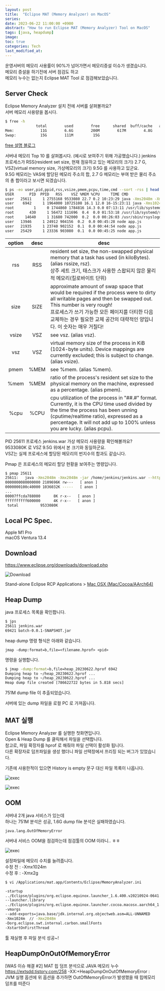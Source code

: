 ```yaml
---
layout: post
title:  "Eclipse MAT (Memory Analyzer) on MacOS"
series: 
date: 2023-06-22 11:00:00 +0900
abstract: "How to run Eclipse MAT (Memory Analyzer) Tool on MacOS"
tags: [java, heapdump]
image:
toc: true
categories: Tech
last_modified_at: 
---
```


운영서버의 메모리 사용률이 90%가 넘어가면서 메모리증설 이슈가 생겼습니다.   
메모리 증설을 하기전에 서버 점검도 하고  
메모리 누수는 없는지 Eclipse MAT Tool 로 점검해보았습니다.  

## Server Check  

Eclipse Memory Analyzer 설치 전에 서버를 살펴볼까요?  
서버 메모리 사용량을 봅시다. 

```bash
$ free -h
              total        used        free      shared  buff/cache   available
Mem:            11G        6.6G        200M        617M        4.8G        4.0G
Swap:           15G        111M         15G
```
[free 설명 블로그](https://brunch.co.kr/@dreaminz/2)  



서버내 메모리 Top 10 를 살펴봅시다.  (예시로 보여주기 위해 가공했습니다.)
jenkins 프로세스가 RSS(resident set size, 현재 점유하고 있는 메모리의 크기) 2.7 G, VSZ(virtual memory size, 가상메모리의 크기) 9.5G 를 사용하고 있군요.  
9.5G 메모리는 VAS에 할당된 메모리 주소의 합, 2.7 G 메모리는 부여 받은 물리 주소의 총 합이라고 보시면 되겠습니다.   

```bash
$ ps -eo user,pid,ppid,rss,vsize,pmem,pcpu,time,cmd --sort -rss | head -n 10
USER       PID  PPID   RSS    VSZ %MEM %CPU     TIME CMD
user   25611     1 2755168 9533080 22.7 0.2 10:23:29 java -Xms2048m -Xmx2048m -jar /home/jenkins/jenkins.war --httpPort=190 
user    6942     1 1964000 10725108 16.1 12.0 16-15:23:11 java -Xms1024m -Xmx2048m -jar /home/batch-0.0.1-SNAPSHOT.jar --server.port=110=
root         1     0 1744860 1784816 14.3 0.0 07:13:11 /usr/lib/systemd/systemd --switched-root --system --deserialize 21
root       430     1 56472 111696  0.4  0.0 01:53:18 /usr/lib/systemd/systemd-journald
root     14640     1 31680 742000  0.2  0.0 00:26:03 /usr/sbin/rsyslogd -n
user   13946     1 24912 904156  0.2  0.0 00:45:28 node app.js
user   21935     1 23740 902152  0.1  0.0 00:44:54 node app.js
user   25429     1 23336 903080  0.1  0.0 00:45:25 node app.js
```

| option | desc | desc | 
|:---:|:---:|---|
| rss | RSS | resident set size, the non-swapped physical memory that a task has used (in kiloBytes).  (alias rssize, rsz). <br>상주 세트 크기, 태스크가 사용한 스왑되지 않은 물리적 메모리(킬로바이트 단위) |
| size| SIZE| approximate amount of swap space that would be required if the process were to dirty all writable pages and then be swapped out. This number is very rough! <br>프로세스가 쓰기 가능한 모든 페이지를 더티한 다음 교체하는 경우 필요한 교체 공간의 대략적인 양입니다. 이 숫자는 매우 거칠다! |
| vsize| VSZ | see vsz.  (alias vsz). |
|vsz | VSZ | virtual memory size of the process in KiB (1024-byte units).  Device mappings are currently excluded; this is subject to change.  (alias vsize). |
| pmem | %MEM | see %mem.  (alias %mem). |
| %mem  | %MEM | ratio of the process's resident set size  to the physical memory on the machine, expressed as a percentage.  (alias pmem). |
| %cpu | %CPU  | cpu utilization of the process in "##.#" format.  Currently, it is the CPU time used divided by the time the process has been unning (cputime/realtime ratio), expressed as a percentage.  It will not add up to 100% unless you are lucky.  (alias pcpu). |


PID 25611 프로세스 jenkins.war 가상 메모리 사용량을 확인해볼까요?  
9533080K 로 VSZ 9.5G 위에서 본 크기와 동일하군요.  
VSZ는 실제 프로세스에 할당된 메모리의 번지수의 합과도 같습니다. 

Pmap 은 프로세스의 메모리 할당 현황을 보여주는 명령입니다. 
```bash
$ pmap 25611
25611:   java -Xms2048m -Xmx2048m -jar /home/jenkins/jenkins.war --httpPort=190 
0000000080000000 2109696K rw---   [ anon ]
0000000100c40000 1036032K -----   [ anon ]
...
00007ffcda788000      8K r-x--   [ anon ]
ffffffffff600000      4K r-x--   [ anon ]
 total          9533080K

```




## Local PC Spec.

Apple M1 Pro  
macOS Ventura 13.4   

## Download  
https://www.eclipse.org/downloads/download.php

![Download](/assets/article_images/2023-06-22-Eclipse-MAT/Eclipse-MAT-001.png)

Stand-alone Eclipse RCP Applications >  [Mac OSX (Mac/Cocoa/AArch64)](https://www.eclipse.org/downloads/download.php?file=/mat/1.14.0/rcp/MemoryAnalyzer-1.14.0.20230315-macosx.cocoa.aarch64.dmg)



## Heap Dump 


java 프로세스 목록을 확인합니다.  

```bash
$ jps
25611 jenkins.war
69421 batch-0.0.1-SNAPSHOT.jar
```

heap dump 명령 형식은 아래와 같습니다. 
```
jmap -dump:format=b,file=<filename.hprof> <pid>
```

명령을 실행합니다. 
```bash
$ jmap -dump:format=b,file=heap_20230622.hprof 6942
Dumping heap to ~/heap_20230622.hprof ...
Dumping heap to ~/heap_20230622.hprof ...
Heap dump file created [786622722 bytes in 5.818 secs]
```

751M dump file 이 추출되었습니다.  

서버에 있는 dump 파일을 로컬 PC 로 가져옵니다. 


## MAT 실행

Eclipse Memory Analyzer 를 실행한 첫화면입니다.   
Open & Heap Dump 를 클릭해서 파일을 선택합니다.  
참고로, 파일 확장자를 hprof 로 해줘야 파일 선택이 활성화 됩니다.   
다른 확장자로 덤프파일을 생성 했더니 파일 선택창에서 프리징 되는 버그가 있었습니다.  
  
기존에 사용한적이 있으면 History is empty 문구 대신 파일 목록이 나옵니다.  

![exec](/assets/article_images/2023-06-22-Eclipse-MAT/Eclipse-MAT-002.png)



![exec](/assets/article_images/2023-06-22-Eclipse-MAT/Eclipse-MAT-003.png)


## OOM

서버내 2개 java 서비스가 있는데  
하나는 751M 분석은 성공, 1.6G dump file 분석은 실패하였습니다.   

```
java.lang.OutOfMemoryError  
```

서버내 서비스 OOM을 점검하는데 점검툴의 OOM 이라니.. ㅎㅎ   

![exec](/assets/article_images/2023-06-22-Eclipse-MAT/Eclipse-MAT-004.png)

설정파일에 메모리 수치를 늘려줍니다.   
수정 전 : -Xmx1024m   
수정 후 : -Xmx2g  

```bash
$ vi /Applications/mat.app/Contents/Eclipse/MemoryAnalyzer.ini 

-startup
../Eclipse/plugins/org.eclipse.equinox.launcher_1.6.400.v20210924-0641.jar
--launcher.library
../Eclipse/plugins/org.eclipse.equinox.launcher.cocoa.macosx.aarch64_1.2.700.v20221108-1024
-vmargs
--add-exports=java.base/jdk.internal.org.objectweb.asm=ALL-UNNAMED
-Xmx1024m  // -Xmx2048m
-Dorg.eclipse.swt.internal.carbon.smallFonts
-XstartOnFirstThread
```

툴 재실행 후 파일 분석 성공~! 


## HeapDumpOnOutOfMemoryError

[WAS 이슈 해결 #2] MAT 힙 덤프 분석으로 JAVA 메모리 누수
https://extsdd.tistory.com/258
    -XX:+HeapDumpOnOutOfMemoryError
    : JVM 실행 옵션에 위 옵션을 추가하면 OutOfMemoryError가 발생했을 때 힙메모리 덤프를 떠준다
